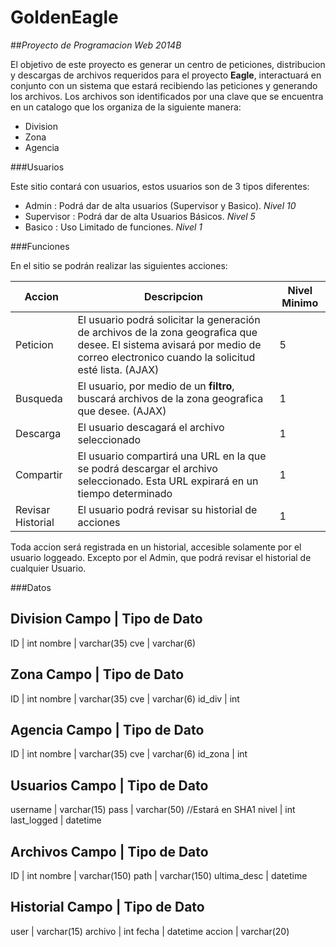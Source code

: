 GoldenEagle
===========
##*Proyecto de Programacion Web 2014B*

El objetivo de este proyecto es generar un centro de peticiones, distribucion y descargas de archivos requeridos para el proyecto **Eagle**, interactuará en conjunto con un sistema que estará recibiendo las peticiones y generando los archivos.
Los archivos son identificados por una clave que se encuentra en un catalogo que los organiza de la siguiente manera:
* Division 
* Zona
* Agencia

###Usuarios

Este sitio contará con usuarios, estos usuarios son de 3 tipos diferentes:
* Admin : Podrá dar de alta usuarios (Supervisor y Basico). *Nivel 10*
* Supervisor : Podrá dar de alta Usuarios Básicos. *Nivel 5*
* Basico : Uso Limitado de funciones. *Nivel 1*

###Funciones

En el sitio se podrán realizar las siguientes acciones:

Accion | Descripcion | Nivel Minimo
-----------|------------------|------------------
Peticion | El usuario podrá solicitar la generación de archivos de la zona geografica que desee. El sistema avisará por medio de correo electronico cuando la solicitud esté lista. (AJAX) | 5
Busqueda | El usuario, por medio de un **filtro**, buscará archivos de la zona geografica que desee. (AJAX) | 1
Descarga | El usuario descagará el archivo seleccionado | 1
Compartir | El usuario compartirá una URL en la que se podrá descargar el archivo seleccionado. Esta URL expirará en un tiempo determinado | 1
Revisar Historial | El usuario podrá revisar su historial de acciones | 1

Toda accion será registrada en un historial, accesible solamente por el usuario loggeado. Excepto por el Admin, que podrá revisar el historial de cualquier Usuario.

###Datos

**Division**
 Campo | Tipo de Dato
 --------------------------
 ID |  int
 nombre | varchar(35)
 cve | varchar(6)
 
 **Zona**
 Campo | Tipo de Dato
 --------------------------
 ID |  int
 nombre | varchar(35)
 cve | varchar(6)
 id_div | int
 
 **Agencia**
 Campo | Tipo de Dato
 --------------------------
 ID |  int
 nombre | varchar(35)
 cve | varchar(6)
 id_zona | int
 
 **Usuarios**
 Campo | Tipo de Dato
 --------------------------
 username | varchar(15)
 pass | varchar(50)  //Estará en SHA1
 nivel | int
 last_logged | datetime
 
 **Archivos**
 Campo | Tipo de Dato
 --------------------------
 ID | int
 nombre | varchar(150)
 path | varchar(150)
 ultima_desc | datetime
 
 **Historial**
 Campo | Tipo de Dato
 ---------------------------
 user | varchar(15)
 archivo | int
 fecha | datetime
 accion | varchar(20)


